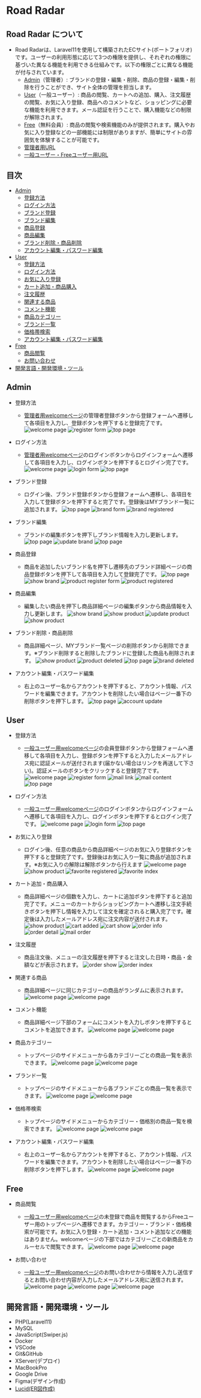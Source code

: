 # Road Radar

## Road Radar について
- Road Radarは、Laravel11を使用して構築されたECサイト(ポートフォリオ)です。ユーザーの利用形態に応じて3つの権限を提供し、それぞれの権限に基づいた異なる機能を利用できる仕組みです。以下の権限ごとに異なる機能が付与されています。
  - [Admin](#admin)（管理者）: ブランドの登録・編集・削除、商品の登録・編集・削除を行うことができ、サイト全体の管理を担当します。
  - [User](#user)（一般ユーザー）: 商品の閲覧、カートへの追加、購入、注文履歴の閲覧、お気に入り登録、商品へのコメントなど、ショッピングに必要な機能を利用できます。メール認証を行うことで、購入機能などの制限が解除されます。
  - [Free](#free)（無料会員）: 商品の閲覧や検索機能のみが提供されます。購入やお気に入り登録などの一部機能には制限がありますが、簡単にサイトの雰囲気を体験することが可能です。
  - <a href="https://sy4964593027.xsrv.jp/admin" target="_blank">管理者用URL</a>
  - <a href="https://sy4964593027.xsrv.jp/" target="_blank">一般ユーザー・Freeユーザー用URL</a>

## 目次
- [Admin](#admin)
  - [登録方法](#admin登録方法)
  - [ログイン方法](#adminログイン方法)
  - [ブランド登録](#ブランド登録)
  - [ブランド編集](#ブランド編集)
  - [商品登録](#商品登録)
  - [商品編集](#商品編集)
  - [ブランド削除・商品削除](#ブランド削除・商品削除)
  - [アカウント編集・パスワード編集](#adminアカウント編集・パスワード編集)
- [User](#user)
  - [登録方法](#user登録方法)
  - [ログイン方法](#userログイン方法)
  - [お気に入り登録](#お気に入り登録)
  - [カート追加・商品購入](#カート追加・商品購入)
  - [注文履歴](#注文履歴)
  - [関連する商品](#関連する商品)
  - [コメント機能](#コメント機能)
  - [商品カテゴリー](#商品カテゴリー)
  - [ブランド一覧](#ブランド一覧)
  - [価格帯検索](#価格帯検索)
  - [アカウント編集・パスワード編集](#userアカウント編集・パスワード編集)
- [Free](#free)
  - [商品閲覧](#商品閲覧)
  - [お問い合わせ](#お問い合わせ)
- [開発言語・開発環境・ツール](#開発言語開発環境ツール)

## Admin
- 登録方法<p id="admin登録方法"></p>
  - <a href="https://sy4964593027.xsrv.jp/admin" target="_blank">管理者用welcomeページ</a>の管理者登録ボタンから登録フォームへ遷移して各項目を入力し、登録ボタンを押下すると登録完了です。
    ![welcome page](https://drive.google.com/uc?export=view&id=1wq02QOgELhjeazzKQM_nZffQ2eitCnzX)
    ![register form](https://drive.google.com/uc?export=view&id=1Ax_Fm1dh-yTg8nyayPD655bJPeM2M_-y)
    ![top page](https://drive.google.com/uc?export=view&id=1dwxkaXb4m0SlLH01pdeaIYkrRe2-1BRs)

- ログイン方法<p id="adminログイン方法"></p>
  - <a href="https://sy4964593027.xsrv.jp/admin" target="_blank">管理者用welcomeページ</a>のログインボタンからログインフォームへ遷移して各項目を入力し、ログインボタンを押下するとログイン完了です。
    ![welcome page](https://drive.google.com/uc?export=view&id=1Gkjb8T5Gk4YI_NC-V8JOQWabsENtUU9y)
    ![login form](https://drive.google.com/uc?export=view&id=1qKvC-iMEF6P8SsGo9YVwbh-4fm2EZUeE)
    ![top page](https://drive.google.com/uc?export=view&id=1n9dTPjwFwY7ZJWYA1yu6iCnX7nHCeYDN)
    
- ブランド登録<p id="ブランド登録"></p>
  - ログイン後、ブランド登録ボタンから登録フォームへ遷移し、各項目を入力して登録ボタンを押下すると完了です。登録後はMYブランド一覧に追加されます。
    ![top page](https://drive.google.com/uc?export=view&id=1yjNqLsWYUrTRjmvsjFHr1TiLw441zM9T)
    ![brand form](https://drive.google.com/uc?export=view&id=1GOOVPrw5U2QnzsL2zkYxN9TFPdwaM8qI)
    ![brand registered](https://drive.google.com/uc?export=view&id=1D78OqZrIb4DIu3miZJkjU0dblD7LzFA1)

- ブランド編集<p id="ブランド編集"></p>
  - ブランドの編集ボタンを押下しブランド情報を入力し更新します。
    ![top page](https://drive.google.com/uc?export=view&id=1jEGBIf51X8ebBEZyxq9oxGRaocHQezVc)
    ![update brand](https://drive.google.com/uc?export=view&id=1Q3EvEpbpGqMft3dTEGCoWzlNX3rvhQDP)
    ![top page](https://drive.google.com/uc?export=view&id=1le26kZfANfCADLjdOQF6uVvJqSz7gjaG)

- 商品登録<p id="商品登録"></p>
  - 商品を追加したいブランド名を押下し遷移先のブランド詳細ページの商品登録ボタンを押下して各項目を入力して登録完了です。
    ![top page](https://drive.google.com/uc?export=view&id=1DLFMqSxL01ko7Rj420vLqP7At32V5kE2)
    ![show brand](https://drive.google.com/uc?export=view&id=1LiqnCCSVPFd77ndIOBjZ9nD8cFrhwxg2)
    ![product register form](https://drive.google.com/uc?export=view&id=13frmgeqGmy8FJdv0pt7RfMJmLI07vcnm)
    ![product registered](https://drive.google.com/uc?export=view&id=1uvKpirLyG2x-35bY32a7MG8T1TDcdQP7)
    
- 商品編集<p id="商品編集"></p>
  - 編集したい商品を押下し商品詳細ページの編集ボタンから商品情報を入力し更新します。
    ![show brand](https://drive.google.com/uc?export=view&id=1m9B0JgDntVJhEcJsDk2jIG_99vn_L1Hr)
    ![show product](https://drive.google.com/uc?export=view&id=1oDZeM4F4s6QexMQNWj_wTUedDKj-vwpx)
    ![update product](https://drive.google.com/uc?export=view&id=16Vdq4g0EeJgJAfoWoMvnhLA69qfN0Vbc)
    ![show product](https://drive.google.com/uc?export=view&id=1zGpnFT7V5Ypo2VVRgz3rgo0KDoamtKI7)

- ブランド削除・商品削除<p id="ブランド削除・商品削除"></p>
  - 商品詳細ページ、MYブランド一覧ページの削除ボタンから削除できます。※ブランド削除すると削除したブランドに登録した商品も削除されます。
    ![show product](https://drive.google.com/uc?export=view&id=1JiOPgcqcWxb6XZ2Mz4UCTJYH-JRGIYU8)
    ![product deleted](https://drive.google.com/uc?export=view&id=1LMkG0hZUXlEgr0XlvaxrLM4Hu_50VS2Q)
    ![top page](https://drive.google.com/uc?export=view&id=12F4bHbj_pyPA1WIRoPNjVFJ9j2bSpapw)
    ![brand deleted](https://drive.google.com/uc?export=view&id=1EVWQOsRxhU18RxEG8zFyC-o0Xhc4TD5f)

- アカウント編集・パスワード編集<p id="adminアカウント編集・パスワード編集"></p>
  - 右上のユーザー名からアカウントを押下すると、アカウント情報、パスワードを編集できます。アカウントを削除したい場合はページ一番下の削除ボタンを押下します。
    ![top page](https://drive.google.com/uc?export=view&id=1-KRcpEIRaLZIvMDcQoSB7CZoQmuOK1UI)
    ![account update](https://drive.google.com/uc?export=view&id=1KjijaUgqPsTVKUxjnAy7JBbJVLhg4Hct)

## User
- 登録方法<p id="user登録方法"></p>
  - <a href="https://sy4964593027.xsrv.jp/" target="_blank">一般ユーザー用welcomeページ</a>の会員登録ボタンから登録フォームへ遷移して各項目を入力し、登録ボタンを押下すると入力したメールアドレス宛に認証メールが送付されます(届かない場合はリンクを再送して下さい)。認証メールのボタンをクリックすると登録完了です。
    ![welcome page](https://drive.google.com/uc?export=view&id=166tdVtogpBzCxQT2YKWI15o1Ecw4E7EH)
    ![register form](https://drive.google.com/uc?export=view&id=1DE5U1bCqYHZ_E4NhS9BNZrjSqtkRaamZ)
    ![mail link](https://drive.google.com/uc?export=view&id=1rBq-LpvoYjeW31h5ZB9WU_RQfoVfslMJ)
    ![mail content](https://drive.google.com/uc?export=view&id=1l8XrmX5_iBSAtDAK_isJycQ3-NHPmvtq)
    ![top page](https://drive.google.com/uc?export=view&id=1cCfXATBH-QIP11ZHk2ddGFw7QXJlje5e)

- ログイン方法<p id="userログイン方法"></p>
  - <a href="https://sy4964593027.xsrv.jp/" target="_blank">一般ユーザー用welcomeページ</a>のログインボタンからログインフォームへ遷移して各項目を入力し、ログインボタンを押下するとログイン完了です。
    ![welcome page](https://drive.google.com/uc?export=view&id=17BZl1JEqiDwGjAF-E11UzI5KOOWURoij)
    ![login form](https://drive.google.com/uc?export=view&id=1-eoYNb0yj6C4kS8lUvFQw0RnYM4Zc5wL)
    ![top page](https://drive.google.com/uc?export=view&id=1cCfXATBH-QIP11ZHk2ddGFw7QXJlje5e)

- お気に入り登録<p id="お気に入り登録"></p>
  - ログイン後、任意の商品から商品詳細ページのお気に入り登録ボタンを押下すると登録完了です。登録後はお気に入り一覧に商品が追加されます。※お気に入りの解除は解除ボタンから行えます
    ![welcome page](https://drive.google.com/uc?export=view&id=1NlLFwf1NxQ_0iQljyXSybbtgN_CBsx_v)
    ![show product](https://drive.google.com/uc?export=view&id=1GBzIhH-hlZou-xQEmYsL-1x5QKpYQ-Re)
    ![favorite registered](https://drive.google.com/uc?export=view&id=1VlGVr3lMMknVYAKFUdF8qSMLnvebvchD)
    ![favorite index](https://drive.google.com/uc?export=view&id=1VuVg9sciPCEP63NwvIIwPgdat6HFfKhW)

- カート追加・商品購入<p id="カート追加・商品購入"></p>
  - 商品詳細ページの個数を入力し、カートに追加ボタンを押下すると追加完了です。メニューのカートからショッピングカートへ遷移し注文手続きボタンを押下し情報を入力して注文を確定されると購入完了です。確定後は入力したメールアドレス宛に注文内容が送付されます。
    ![show product](https://drive.google.com/uc?export=view&id=1h95UfbOK1e9eVTBdDcZ4h5NpVEHVk1pF)
    ![cart added](https://drive.google.com/uc?export=view&id=15nfHfTWovyWPPwL--kjF8sbxPI_sEqyM)
    ![cart show](https://drive.google.com/uc?export=view&id=11ouiyPOxFa8doFHqSzuBaVNsZCf0mb6P)
    ![order info](https://drive.google.com/uc?export=view&id=1Q0UjigH2lUcP0i06Mv1IH6e7fr_ejHow)
    ![order detail](https://drive.google.com/uc?export=view&id=1dXs5DaRVobgLCfHW3YUvFlBB_PEHXlMD)
    ![mail order](https://drive.google.com/uc?export=view&id=15CnMj2RxqmPkGPFh2SNUFRYY7acto3j5)

- 注文履歴<p id="注文履歴"></p>
  - 商品注文後、メニューの注文履歴を押下すると注文した日時・商品・金額などが表示されます。
    ![order show](https://drive.google.com/uc?export=view&id=1xyFPd6DlSzT4jBvDXPbFbQmQTroWj_7v)
    ![order index](https://drive.google.com/uc?export=view&id=1S2GSLS9R3Eoc6-BIzwWlO9eltIJWOYGD)

- 関連する商品<p id="関連する商品"></p>
  - 商品詳細ページに同じカテゴリーの商品がランダムに表示されます。
    ![welcome page](https://drive.google.com/uc?export=view&id=1bTnp47uxNrFj_v_tGBoziDwZ9aeoYGbu)
    ![welcome page](https://drive.google.com/uc?export=view&id=11sTDaNAa8HuRItnbSVXRxwgCgJ_-FuuJ)

- コメント機能<p id="コメント機能"></p>
  - 商品詳細ページ下部のフォームにコメントを入力しボタンを押下するとコメントを追加できます。
    ![welcome page](https://drive.google.com/uc?export=view&id=13BHQZ8tgbQZ5_Jpug09YeM5yDu_LtsYc)
    ![welcome page](https://drive.google.com/uc?export=view&id=1vv6hBzgk5MIF6Zgyo1-xYfFNEnTZVc3J)

- 商品カテゴリー<p id="商品カテゴリー"></p>
  - トップページのサイドメニューから各カテゴリーごとの商品一覧を表示できます。
    ![welcome page](https://drive.google.com/uc?export=view&id=1BjU8_QnA-xVPzT4yy5zJaHDDZaIe3zwS)
    ![welcome page](https://drive.google.com/uc?export=view&id=1Z5DvVlNv_kC6dgxJrz3g94gGmIpZcZjb)

- ブランド一覧<p id="ブランド一覧"></p>
  - トップページのサイドメニューから各ブランドごとの商品一覧を表示できます。
    ![welcome page](https://drive.google.com/uc?export=view&id=1KfUvvnLCpInFDHyvpcI2opYom2itR4n7)
    ![welcome page](https://drive.google.com/uc?export=view&id=1HqsEvIBiTKh2dYn6kcUxKQe8nSZXBB7d)

- 価格帯検索<p id="価格帯検索"></p>
  - トップページのサイドメニューからカテゴリー・価格別の商品一覧を検索できます。
    ![welcome page](https://drive.google.com/uc?export=view&id=1FMp9oYW7bFicqo2acIvMEP8s6sJWpHm3)
    ![welcome page](https://drive.google.com/uc?export=view&id=17d6SKLBn2QkeTZkDhaHfJU06wn7zfXLG)

- アカウント編集・パスワード編集<p id="userアカウント編集・パスワード編集"></p>
  - 右上のユーザー名からアカウントを押下すると、アカウント情報、パスワードを編集できます。アカウントを削除したい場合はページ一番下の削除ボタンを押下します。
    ![welcome page](https://drive.google.com/uc?export=view&id=1IpJppw5LJ2Q5rAhJrV2hpg7_lKG3UNWW)
    ![welcome page](https://drive.google.com/uc?export=view&id=1-yEAzv2Y87pH0BAa7NRgs3zdxU8RUq-Y)

## Free
- 商品閲覧<p id="商品閲覧"></p>
  - <a href="https://sy4964593027.xsrv.jp/" target="_blank">一般ユーザー用welcomeページ</a>の未登録で商品を閲覧するからFreeユーザー用のトップページへ遷移できます。カテゴリー・ブランド・価格検索が可能です。お気に入り登録・カート追加・コメント追加などの機能はありません。welcomeページの下部ではカテゴリーごとの新商品をカルーセルで閲覧できます。
    ![welcome page](https://drive.google.com/uc?export=view&id=1a4nsUYAvhzAfGht2XA6QGPTZozwBcbfL)
    ![welcome page](https://drive.google.com/uc?export=view&id=1vRNV2o2bgIZxvOh6o-t1f-3sTVlt8gBe)

- お問い合わせ<p id="お問い合わせ"></p>
  - <a href="https://sy4964593027.xsrv.jp/" target="_blank">一般ユーザー用welcomeページ</a>のお問い合わせから情報を入力し送信するとお問い合わせ内容が入力したメールアドレス宛に送信されます。
    ![welcome page](https://drive.google.com/uc?export=view&id=147z_0zZgycECin8u09YSEFWDYy4XVfcc)
    ![welcome page](https://drive.google.com/uc?export=view&id=1aGCCgEuP5B7G6F28aEEjoZZqMvWaL-xQ)
    ![welcome page](https://drive.google.com/uc?export=view&id=17z8GYK72dnKnSOKe7f9_YtnvJMmD21sl)
  
## 開発言語・開発環境・ツール
- PHP(Laravel11)
- MySQL
- JavaScript(Swiper.js)
- Docker
- VSCode
- Git&GitHub
- XServer(デプロイ)
- MacBookPro
- Google Drive
- Figma(デザイン作成)
- <a href="https://lucid.app/lucidchart/0698e30d-0dd2-4437-9993-f9959467f707/edit?viewport_loc=-2300%2C-1346%2C2065%2C1017%2C0_0&invitationId=inv_f0d4ab34-b246-4a2d-b944-7a3114cbf692" target="_blank">Lucid(ER図作成)</a>
